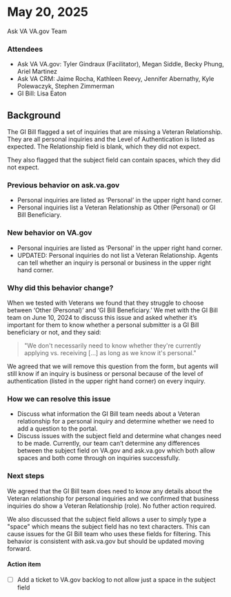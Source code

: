 # May 20, 2025

Ask VA VA.gov Team

### Attendees

- Ask VA VA.gov: Tyler Gindraux (Facilitator), Megan Siddle, Becky Phung, Ariel Martinez
- Ask VA CRM: Jaime Rocha, Kathleen Reevy, Jennifer Abernathy, Kyle Polewaczyk, Stephen Zimmerman
- GI Bill: Lisa Eaton

## Background

The GI Bill flagged a set of inquiries that are missing a Veteran Relationship. They are all personal inquiries and the Level of Authentication is listed as expected. The Relationship field is blank, which they did not expect.

They also flagged that the subject field can contain spaces, which they did not expect.

### Previous behavior on ask.va.gov

- Personal inquiries are listed as ‘Personal’ in the upper right hand corner.
- Personal inquiries list a Veteran Relationship as Other (Personal) or GI Bill Beneficiary.

### New behavior on VA.gov

- Personal inquiries are listed as ‘Personal’ in the upper right hand corner.
- UPDATED: Personal inquiries do not list a Veteran Relationship. Agents can tell whether an inquiry is personal or business in the upper right hand corner.

### Why did this behavior change?

When we tested with Veterans we found that they struggle to choose between ‘Other (Personal)’ and ‘GI Bill Beneficiary.’ We met with the GI Bill team on June 10, 2024 to discuss this issue and asked whether it’s important for them to know whether a personal submitter is a GI Bill beneficiary or not, and they said:

> "We don't necessarily need to know whether they're currently applying vs. receiving [...] as long as we know it's personal."

We agreed that we will remove this question from the form, but agents will still know if an inquiry is business or personal because of the level of authentication (listed in the upper right hand corner) on every inquiry.

### How we can resolve this issue

- Discuss what information the GI Bill team needs about a Veteran relationship for a personal inquiry and determine whether we need to add a question to the portal.
- Discuss issues with the subject field and determine what changes need to be made. Currently, our team can’t determine any differences between the subject field on VA.gov and ask.va.gov which both allow spaces and both come through on inquiries successfully.

### Next steps

We agreed that the GI Bill team does need to know any details about the Veteran relationship for personal inquiries and we confirmed that business inquiries do show a Veteran Relationship (role). No futher action required.

We also discussed that the subject field allows a user to simply type a "space" which means the subject field has no text characters. This can cause issues for the GI Bill team who uses these fields for filtering. This behavior is consistent with ask.va.gov but should be updated moving forward.

#### Action item

- [ ] Add a ticket to VA.gov backlog to not allow just a space in the subject field
